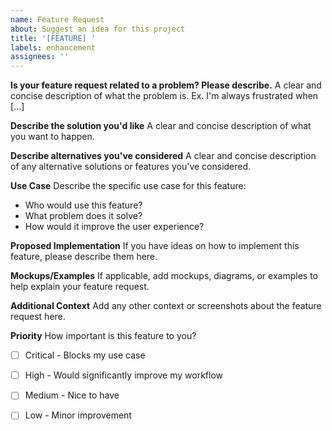 ```yaml
---
name: Feature Request
about: Suggest an idea for this project
title: '[FEATURE] '
labels: enhancement
assignees: ''
---
```


**Is your feature request related to a problem? Please describe.**
A clear and concise description of what the problem is. Ex. I'm always frustrated when [...]

**Describe the solution you'd like**
A clear and concise description of what you want to happen.

**Describe alternatives you've considered**
A clear and concise description of any alternative solutions or features you've considered.

**Use Case**
Describe the specific use case for this feature:
- Who would use this feature?
- What problem does it solve?
- How would it improve the user experience?

**Proposed Implementation**
If you have ideas on how to implement this feature, please describe them here.

**Mockups/Examples**
If applicable, add mockups, diagrams, or examples to help explain your feature request.

**Additional Context**
Add any other context or screenshots about the feature request here.

**Priority**
How important is this feature to you?
- [ ] Critical - Blocks my use case
- [ ] High - Would significantly improve my workflow
- [ ] Medium - Nice to have
- [ ] Low - Minor improvement



